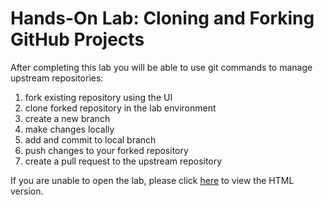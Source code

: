 # Hands-On Lab: Cloning and Forking GitHub Projects

After completing this lab you will be able to use git commands to manage upstream repositories:

1. fork existing repository using the UI
2. clone forked repository in the lab environment
3. create a new branch
4. make changes locally
5. add and commit to local branch
6. push changes to your forked repository
7. create a pull request to the upstream repository

If you are unable to open the lab, please click [here](https://cf-courses-data.s3.us.cloud-object-storage.appdomain.cloud/IBM-CD0131EN-SkillsNetwork/labs/git-fork-pr-commands/instructions.md.html) to view the HTML version.